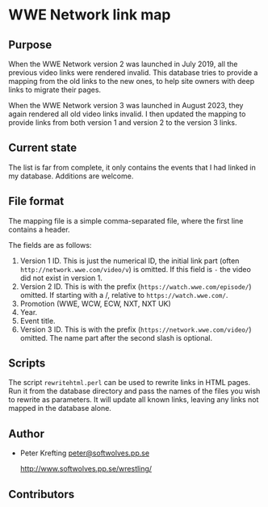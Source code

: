 # WWE Network link map

## Purpose

When the WWE Network version 2 was launched in July 2019, all the previous
video links were rendered invalid. This database tries to provide a mapping
from the old links to the new ones, to help site owners with deep links to
migrate their pages.

When the WWE Network version 3 was launched in August 2023, they again
rendered all old video links invalid. I then updated the mapping to provide
links from both version 1 and version 2 to the version 3 links.

## Current state

The list is far from complete, it only contains the events that I had linked
in my database. Additions are welcome.

## File format

The mapping file is a simple comma-separated file, where the first line
contains a header.

The fields are as follows:

 1. Version 1 ID. This is just the numerical ID, the initial link part
   (often `http://network.wwe.com/video/v`) is omitted.
    If this field is `-` the video did not exist in version 1.
 2. Version 2 ID. This is with the prefix
   (`https://watch.wwe.com/episode/`) omitted. If starting with a /,
    relative to `https://watch.wwe.com/`.
 3. Promotion (WWE, WCW, ECW, NXT, NXT UK)
 4. Year.
 5. Event title.
 6. Version 3 ID. This is with the prefix
   (`https://network.wwe.com/video/`) omitted. The name part after
    the second slash is optional.

## Scripts

The script `rewritehtml.perl` can be used to rewrite links in HTML pages.
Run it from the database directory and pass the names of the files you wish
to rewrite as parameters. It will update all known links, leaving any
links not mapped in the database alone.

## Author

 * Peter Krefting
   peter@softwolves.pp.se

   http://www.softwolves.pp.se/wrestling/

## Contributors

